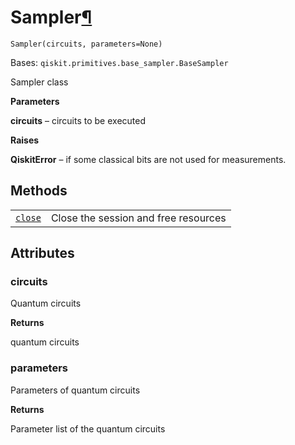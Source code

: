 # Sampler[¶](#sampler "Permalink to this headline")

<span id="undefined" />

`Sampler(circuits, parameters=None)`

Bases: `qiskit.primitives.base_sampler.BaseSampler`

Sampler class

**Parameters**

**circuits** – circuits to be executed

**Raises**

**QiskitError** – if some classical bits are not used for measurements.

## Methods

|                                                                                                              |                                      |
| ------------------------------------------------------------------------------------------------------------ | ------------------------------------ |
| [`close`](qiskit.primitives.Sampler.close#qiskit.primitives.Sampler.close "qiskit.primitives.Sampler.close") | Close the session and free resources |

## Attributes

<span id="undefined" />

### circuits

Quantum circuits

**Returns**

quantum circuits

<span id="undefined" />

### parameters

Parameters of quantum circuits

**Returns**

Parameter list of the quantum circuits
